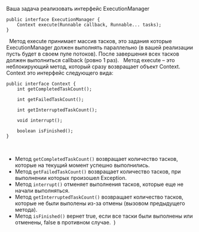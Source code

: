 Ваша задача реализовать интерфейс ExecutionManager

```
public interface ExecutionManager {
    Context execute(Runnable callback, Runnable... tasks);
}
```
 
Метод execute принимает массив тасков, это задания которые ExecutionManager должен выполнять параллельно (в вашей реализации пусть будет в своем пуле потоков). 
После завершения всех тасков должен выполниться callback (ровно 1 раз). 
 
Метод execute – это неблокирующий метод, который сразу возвращает объект Context. Context это интерфейс следующего вида:
 
```
public interface Context {
    int getCompletedTaskCount();
 
    int getFailedTaskCount();
 
    int getInterruptedTaskCount();
 
    void interrupt();
 
    boolean isFinished();
}
```
 
* Метод `getCompletedTaskCount()` возвращает количество тасков, которые на текущий момент успешно выполнились.
* Метод `getFailedTaskCount()` возвращает количество тасков, при выполнении которых произошел Exception.
* Метод `interrupt()` отменяет выполнения тасков, которые еще не начали выполняться.
* Метод `getInterruptedTaskCount()` возвращает количество тасков, которые не были выполены из-за отмены (вызовом предыдущего метода).
* Метод `isFinished()` вернет true, если все таски были выполнены или отменены, false в противном случае.  )
